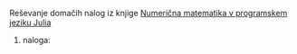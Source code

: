 Reševanje domačih nalog iz knjige [Numerična matematika v programskem jeziku Julia](https://gitlab.com/nummat/nummat-knjiga/-/raw/master/nummat_jl.pdf)

1. naloga: 
